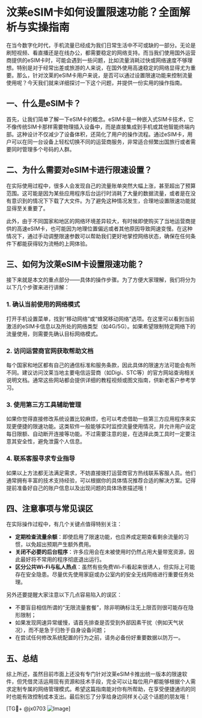 # 汶莱eSIM卡如何设置限速功能？全面解析与实操指南

在当今数字化时代，手机流量已经成为我们日常生活中不可或缺的一部分。无论是刷短视频、看直播还是在线办公，都需要稳定的网络支持。而当我们使用国外运营商提供的eSIM卡时，可能会遇到一些问题，比如流量消耗过快或网络速度不够理想。特别是对于经常出差或旅游的人来说，在国外使用高速稳定的网络显得尤为重要。那么，针对汶莱的eSIM卡用户来说，是否可以通过设置限速功能来控制流量使用呢？今天我们就来详细探讨一下这个问题，并提供一份实用的操作指南。

## 一、什么是eSIM卡？

首先，让我们简单了解一下eSIM卡的概念。eSIM卡是一种嵌入式SIM卡技术，它不像传统SIM卡那样需要物理插入设备中，而是直接集成到手机或其他智能终端内部。这种设计不仅减少了设备体积，还简化了用户的操作流程。通过eSIM卡，用户可以在同一台设备上轻松切换不同的运营商服务，非常适合频繁出国旅行或者需要同时管理多个号码的人群。

## 二、为什么需要对eSIM卡进行限速设置？

在实际使用过程中，很多人会发现自己的流量账单突然大幅上涨，甚至超出了预算范围。这可能是因为某些应用程序后台运行时消耗了大量的数据流量，或者是在没有意识到的情况下下载了大文件。为了避免这种情况发生，合理地设置限速功能就显得至关重要了。

此外，由于不同国家和地区的网络环境差异较大，有时候即使购买了当地运营商提供的高速eSIM卡，也可能因为地理位置偏远或者其他原因导致网速变慢。在这种情况下，通过手动调整限速参数可以帮助我们更好地掌控网络状态，确保在任何条件下都能获得较为流畅的上网体验。

## 三、如何为汶莱eSIM卡设置限速功能？

接下来就是本文的重点部分——具体的操作步骤。为了方便大家理解，我们将分为以下几个步骤来进行讲解：

### 1. 确认当前使用的网络模式

打开手机设置菜单，找到“移动网络”或“蜂窝移动网络”选项。在这里可以看到当前激活的eSIM卡信息以及所处的网络类型（如4G/5G）。如果希望限制特定网络下的流量使用，则需要先确认目标网络模式。

### 2. 访问运营商官网获取帮助文档

每个国家和地区都有自己的通信标准和服务条款，因此具体的限速方法可能会有所不同。建议访问汶莱当地主要电信运营商（如Digi、STC等）的官方网站查询相关说明文档。通常这些网站都会提供详细的教程视频或图文指南，供新老客户参考学习。

### 3. 使用第三方工具辅助管理

如果你觉得直接修改系统设置比较麻烦，也可以考虑借助一些第三方应用程序来实现更便捷的限速功能。这类软件一般能够实时监控流量使用情况，并允许用户设定每日限额、自动断开连接等功能。不过需要注意的是，在选择此类工具时一定要注意其安全性，避免泄露个人信息。

### 4. 联系客服寻求专业指导

如果以上方法都无法满足需求，不妨直接拨打运营商官方热线联系客服人员。他们通常拥有丰富的技术支持经验，可以根据你的具体情况推荐合适的解决方案。记得提前准备好自己的账户信息以及出现问题的具体场景描述哦！

## 四、注意事项与常见误区

在实际操作过程中，有几个关键点值得特别关注：

- **定期检查流量余额**：即使启用了限速功能，也应养成定期查看剩余流量的习惯，以免超出预期产生额外费用。
- **关闭不必要的后台程序**：许多应用会在未被使用时仍然占用大量带宽资源，因此最好将不常用的程序彻底退出运行。
- **区分公共Wi-Fi与私人热点**：虽然有些免费Wi-Fi看起来很诱人，但实际上可能存在安全隐患。尽量优先使用家庭或办公室内的安全无线网络进行重要任务处理。

另外还要提醒大家注意以下几点容易陷入的误区：
- 不要盲目相信所谓的“无限流量套餐”，除非明确标注无上限否则很可能存在隐形限制；
- 如果发现网速异常缓慢，请首先排查是否受到外部因素干扰（例如天气状况），而不是急于归咎于自身设备问题；
- 在尝试任何修改系统配置的行为之前，请务必备份好重要数据以防万一。

## 五、总结

综上所述，虽然目前市面上还没有专门针对汶莱eSIM卡推出统一版本的限速软件，但凭借灵活运用现有资源和技术手段，完全可以让每位用户都能够根据个人需求定制专属的网络管理模式。希望这篇指南能对你有所帮助，在享受便捷通讯的同时也能有效控制成本支出。最后别忘了分享给身边同样关心这个话题的朋友哦！

[TG💪+ @jx0703 ![Image](https://github.com/user-attachments/assets/dbca1d08-cadb-493c-b0ec-ad6f7a83f270)]